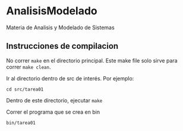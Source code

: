 # AnalisisModelado
Materia de Analisis y Modelado de Sistemas

## Instrucciones de compilacion

No correr ``make`` en el directorio principal. Este make file solo sirve
para correr ``make clean``.

Ir al directorio dentro de src de interés. Por ejemplo:

``cd src/tarea01``

Dentro de este directorio, ejecutar ``make``

Correr el programa que se crea en bin

``bin/tarea01``
